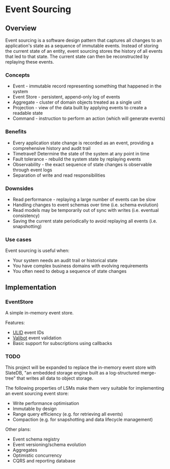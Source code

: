 # Event Sourcing

## Overview

Event sourcing is a software design pattern that captures all changes to an application's state as a sequence of immutable events. Instead of storing the current state of an entity, event sourcing stores the history of all events that led to that state. The current state can then be reconstructed by replaying these events.

### Concepts

- Event - immutable record representing something that happened in the system
- Event Store - persistent, append-only log of events
- Aggregate - cluster of domain objects treated as a single unit
- Projection - view of the data built by applying events to create a readable state
- Command - instruction to perform an action (which will generate events)

### Benefits

- Every application state change is recorded as an event, providing a comprehensive history and audit trail
- Timetravel! Determine the state of the system at any point in time
- Fault tolerance - rebuild the system state by replaying events
- Observability - the exact sequence of state changes is observable through event logs
- Separation of write and read responsibilities

### Downsides

- Read performance - replaying a large number of events can be slow
- Handling changes to event schemas over time (i.e. schema evolution)
- Read models may be temporarily out of sync with writes (i.e. eventual consistency)
- Saving the current state periodically to avoid replaying all events (i.e. snapshotting)

### Use cases

Event sourcing is useful when:

- Your system needs an audit trail or historical state
- You have complex business domains with evolving requirements
- You often need to debug a sequence of state changes

## Implementation

### EventStore

A simple in-memory event store.

Features:

- [ULID](https://github.com/ulid/spec) event IDs
- [Valibot](https://valibot.dev) event validation
- Basic support for subscriptions using callbacks

### TODO

This project will be expanded to replace the in-memory event store with SlateDB, "an embedded storage engine built as a log-structured merge-tree" that writes all data to object storage.

The following properties of LSMs make them very suitable for implementing an event sourcing event store:

- Write performance optimisation
- Immutable by design
- Range query efficiency (e.g. for retrieving all events)
- Compaction (e.g. for snapshotting and data lifecycle management)

Other plans:

- Event schema registry
- Event versioning/schema evolution
- Aggregates
- Optimistic concurrency
- CQRS and reporting database
